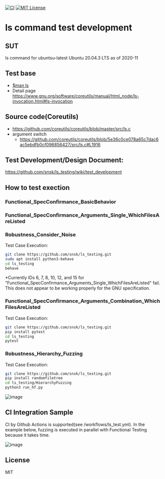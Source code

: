 [![CI](https://github.com/snsk/ls_testing/actions/workflows/ls_test.yml/badge.svg)](https://github.com/snsk/ls_testing/actions/workflows/ls_test.yml)
[![MIT License](http://img.shields.io/badge/license-MIT-blue.svg?style=flat)](LICENSE)

# ls command test development

## SUT
ls command for ubuntsu-latest Ubuntu 20.04.3 LTS as of 2020-11

## Test base
* [$man ls](https://github.com/snsk/ls_testing/wiki/man-ls(1))
* Detail page https://www.gnu.org/software/coreutils/manual/html_node/ls-invocation.html#ls-invocation

## Source code(Coreutils)
* https://github.com/coreutils/coreutils/blob/master/src/ls.c
* argument switch
    * https://github.com/coreutils/coreutils/blob/5e36c0ce078a65c7dac6ac5ebdfb0cf096856427/src/ls.c#L1916

## Test Development/Design Document:

https://github.com/snsk/ls_testing/wiki/test_development

## How to test exection

### Functional_SpecConfirmance_BasicBehavior
### Functional_SpecConfirmance_Arguments_Single_WhichFilesAreListed
### Robustness_Consider_Noise

Test Case Execution:
```sh
git clone https://github.com/snsk/ls_testing.git
sudo apt install python3-behave
cd ls_testing
behave
```
*Currently IDs 6, 7, 8, 10, 12, and 15 for "Functional_SpecConfirmance_Arguments_Single_WhichFilesAreListed" fail. This does not appear to be working properly for the GNU specification.

### Functional_SpecConfirmance_Arguments_Combination_WhichFilesAreListed

Test Case Execution:
```sh
git clone https://github.com/snsk/ls_testing.git
pip install pytest
cd ls_testing
pytest
```

### Robustness_Hierarchy_Fuzzing

Test Case Execution:
```sh
git clone https://github.com/snsk/ls_testing.git
pip install randomfiletree
cd ls_testing/HierarchyFuzzing
python3 run_hf.py
```

![image](https://user-images.githubusercontent.com/462430/184812739-337c471d-a366-47ce-bf31-0bb1b68794dd.png)

## CI Integration Sample

CI by Github Actions is supported(see /workflows/ls_test.yml). In the example below, fuzzing is executed in parallel with Functional Testing because it takes time.

![image](https://user-images.githubusercontent.com/462430/185539169-005bd0df-7bc9-4c66-8457-a1478163c1a2.png)

## License
MIT
